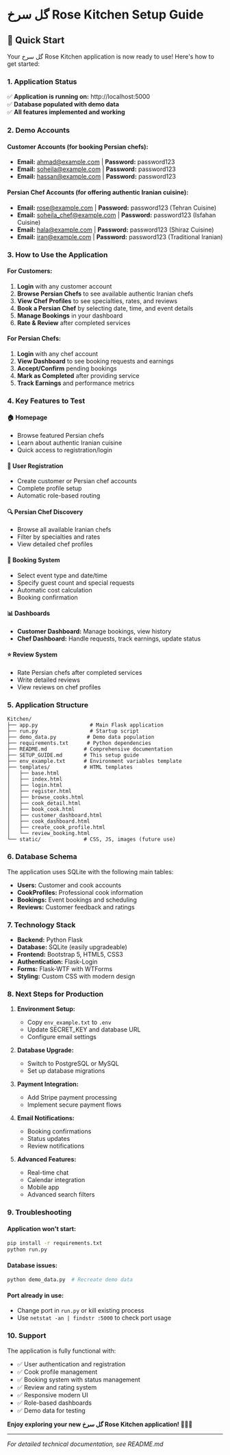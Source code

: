 # گل سرخ Rose Kitchen Setup Guide

## 🚀 Quick Start

Your گل سرخ Rose Kitchen application is now ready to use! Here's how to get started:

### 1. Application Status
✅ **Application is running on:** http://localhost:5000  
✅ **Database populated with demo data**  
✅ **All features implemented and working**

### 2. Demo Accounts

#### Customer Accounts (for booking Persian chefs):
- **Email:** ahmad@example.com | **Password:** password123
- **Email:** soheila@example.com | **Password:** password123  
- **Email:** hassan@example.com | **Password:** password123

#### Persian Chef Accounts (for offering authentic Iranian cuisine):
- **Email:** rose@example.com | **Password:** password123 (Tehran Cuisine)
- **Email:** soheila_chef@example.com | **Password:** password123 (Isfahan Cuisine)
- **Email:** hala@example.com | **Password:** password123 (Shiraz Cuisine)
- **Email:** iran@example.com | **Password:** password123 (Traditional Iranian)

### 3. How to Use the Application

#### For Customers:
1. **Login** with any customer account
2. **Browse Persian Chefs** to see available authentic Iranian chefs
3. **View Chef Profiles** to see specialties, rates, and reviews
4. **Book a Persian Chef** by selecting date, time, and event details
5. **Manage Bookings** in your dashboard
6. **Rate & Review** after completed services

#### For Persian Chefs:
1. **Login** with any chef account
2. **View Dashboard** to see booking requests and earnings
3. **Accept/Confirm** pending bookings
4. **Mark as Completed** after providing service
5. **Track Earnings** and performance metrics

### 4. Key Features to Test

#### 🏠 Homepage
- Browse featured Persian chefs
- Learn about authentic Iranian cuisine
- Quick access to registration/login

#### 👥 User Registration
- Create customer or Persian chef accounts
- Complete profile setup
- Automatic role-based routing

#### 🔍 Persian Chef Discovery
- Browse all available Iranian chefs
- Filter by specialties and rates
- View detailed chef profiles

#### 📅 Booking System
- Select event type and date/time
- Specify guest count and special requests
- Automatic cost calculation
- Booking confirmation

#### 📊 Dashboards
- **Customer Dashboard:** Manage bookings, view history
- **Chef Dashboard:** Handle requests, track earnings, update status

#### ⭐ Review System
- Rate Persian chefs after completed services
- Write detailed reviews
- View reviews on chef profiles

### 5. Application Structure

```
Kitchen/
├── app.py                 # Main Flask application
├── run.py                 # Startup script
├── demo_data.py          # Demo data population
├── requirements.txt      # Python dependencies
├── README.md            # Comprehensive documentation
├── SETUP_GUIDE.md       # This setup guide
├── env_example.txt      # Environment variables template
├── templates/           # HTML templates
│   ├── base.html
│   ├── index.html
│   ├── login.html
│   ├── register.html
│   ├── browse_cooks.html
│   ├── cook_detail.html
│   ├── book_cook.html
│   ├── customer_dashboard.html
│   ├── cook_dashboard.html
│   ├── create_cook_profile.html
│   └── review_booking.html
└── static/              # CSS, JS, images (future use)
```

### 6. Database Schema

The application uses SQLite with the following main tables:
- **Users:** Customer and cook accounts
- **CookProfiles:** Professional cook information
- **Bookings:** Event bookings and scheduling
- **Reviews:** Customer feedback and ratings

### 7. Technology Stack

- **Backend:** Python Flask
- **Database:** SQLite (easily upgradeable)
- **Frontend:** Bootstrap 5, HTML5, CSS3
- **Authentication:** Flask-Login
- **Forms:** Flask-WTF with WTForms
- **Styling:** Custom CSS with modern design

### 8. Next Steps for Production

1. **Environment Setup:**
   - Copy `env_example.txt` to `.env`
   - Update SECRET_KEY and database URL
   - Configure email settings

2. **Database Upgrade:**
   - Switch to PostgreSQL or MySQL
   - Set up database migrations

3. **Payment Integration:**
   - Add Stripe payment processing
   - Implement secure payment flows

4. **Email Notifications:**
   - Booking confirmations
   - Status updates
   - Review notifications

5. **Advanced Features:**
   - Real-time chat
   - Calendar integration
   - Mobile app
   - Advanced search filters

### 9. Troubleshooting

#### Application won't start:
```bash
pip install -r requirements.txt
python run.py
```

#### Database issues:
```bash
python demo_data.py  # Recreate demo data
```

#### Port already in use:
- Change port in `run.py` or kill existing process
- Use `netstat -an | findstr :5000` to check port usage

### 10. Support

The application is fully functional with:
- ✅ User authentication and registration
- ✅ Cook profile management
- ✅ Booking system with status management
- ✅ Review and rating system
- ✅ Responsive modern UI
- ✅ Role-based dashboards
- ✅ Demo data for testing

**Enjoy exploring your new گل سرخ Rose Kitchen application! 🍳🌹✨**

---

*For detailed technical documentation, see README.md*
